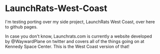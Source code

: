 # LaunchRats-West-Coast

I'm testing porting over my side project, LaunchRats West Coast, over here to github pages.

In case you don't know, Launchrats.com is currently a website developed by @WaywardPlane on twitter and covers all of the things going on at Kennedy Space Center. This is the West Coast version of that!
